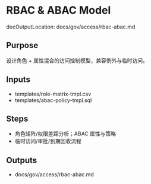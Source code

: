 # RBAC & ABAC Model

docOutputLocation: docs/gov/access/rbac-abac.md

## Purpose

设计角色 + 属性混合的访问控制模型，兼容例外与临时访问。

## Inputs

- templates/role-matrix-tmpl.csv
- templates/abac-policy-tmpl.sql

## Steps

- 角色矩阵/权限差距分析；ABAC 属性与策略
- 临时访问/审批/到期回收流程

## Outputs

- docs/gov/access/rbac-abac.md

